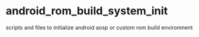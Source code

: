 android_rom_build_system_init
=============================

scripts and files to initialize android aosp or custom rom build environment